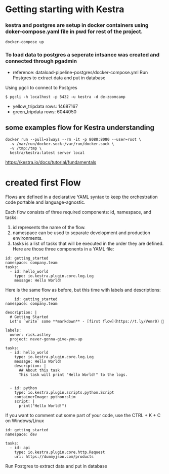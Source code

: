 # Getting starting with Kestra

### kestra and postgres are setup in docker containers using doker-compose.yaml file in pwd for rest of the project.
```
docker-compose up
```
### To load data to postgres a seperate intsance was created and connected through pgadmin
* reference: dataload-pipeline-postgres/docker-compose.yml
Run Postgres to extract data and put in database

Using pgcli to connect to Postgres
```
$ pgcli -h localhost -p 5432 -u kestra -d de-zoomcamp
```
* yellow_tripdata rows: 14687167
* green_tripdata rows: 6044050

## some examples flow for Kestra understanding
```
docker run --pull=always --rm -it -p 8080:8080 --user=root \
  -v /var/run/docker.sock:/var/run/docker.sock \
  -v /tmp:/tmp \
  kestra/kestra:latest server local

```
https://kestra.io/docs/tutorial/fundamentals

# created first Flow
Flows are defined in a declarative YAML syntax to keep the orchestration code portable and language-agnostic.

Each flow consists of three required components: id, namespace, and tasks:

1. id represents the name of the flow.
2. namespace can be used to separate development and production environments.
3. tasks is a list of tasks that will be executed in the order they are defined.
Here are those three components in a YAML file:
```
id: getting_started
namespace: company.team
tasks:
  - id: hello_world
    type: io.kestra.plugin.core.log.Log
    message: Hello World!

```
Here is the same flow as before, but this time with labels and descriptions:
```
    id: getting_started
namespace: company.team

description: |
  # Getting Started
  Let's `write` some **markdown** - [first flow](https://t.ly/Vemr0) 🚀

labels:
  owner: rick.astley
  project: never-gonna-give-you-up

tasks:
  - id: hello_world
    type: io.kestra.plugin.core.log.Log
    message: Hello World!
    description: |
      ## About this task
      This task will print "Hello World!" to the logs.

      
  - id: python
    type: io.kestra.plugin.scripts.python.Script
    containerImage: python:slim
    script: |
      print("Hello World!")

```
If you want to comment out some part of your code, use the CTRL + K + C on Windows/Linux

```
id: getting_started
namespace: dev

tasks:
  - id: api
    type: io.kestra.plugin.core.http.Request
    uri: https://dummyjson.com/products

```
Run Postgres to extract data and put in database



